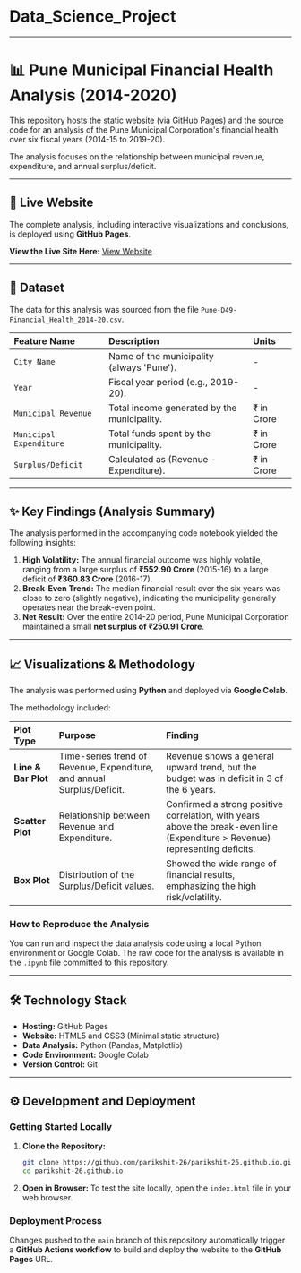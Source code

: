 # Data_Science_Project

-----

# 📊 Pune Municipal Financial Health Analysis (2014-2020)

This repository hosts the static website (via GitHub Pages) and the source code for an analysis of the Pune Municipal Corporation's financial health over six fiscal years (2014-15 to 2019-20).

The analysis focuses on the relationship between municipal revenue, expenditure, and annual surplus/deficit.

-----

## 🚀 Live Website

The complete analysis, including interactive visualizations and conclusions, is deployed using **GitHub Pages**.

**View the Live Site Here:**
[View Website](https://parikshit-26.github.io/parikshit.github.io/) 

-----

## 💾 Dataset

The data for this analysis was sourced from the file `Pune-D49-Financial_Health_2014-20.csv`.

| Feature Name | Description | Units |
| :--- | :--- | :--- |
| `City Name` | Name of the municipality (always 'Pune'). | - |
| `Year` | Fiscal year period (e.g., 2019-20). | - |
| `Municipal Revenue` | Total income generated by the municipality. | ₹ in Crore |
| `Municipal Expenditure` | Total funds spent by the municipality. | ₹ in Crore |
| `Surplus/Deficit` | Calculated as (Revenue - Expenditure). | ₹ in Crore |

-----

## ✨ Key Findings (Analysis Summary)

The analysis performed in the accompanying code notebook yielded the following insights:

1.  **High Volatility:** The annual financial outcome was highly volatile, ranging from a large surplus of **₹552.90 Crore** (2015-16) to a large deficit of **₹360.83 Crore** (2016-17).
2.  **Break-Even Trend:** The median financial result over the six years was close to zero (slightly negative), indicating the municipality generally operates near the break-even point.
3.  **Net Result:** Over the entire 2014-20 period, Pune Municipal Corporation maintained a small **net surplus of ₹250.91 Crore**.

-----

## 📈 Visualizations & Methodology

The analysis was performed using **Python** and deployed via **Google Colab**.

The methodology included:

| Plot Type | Purpose | Finding |
| :--- | :--- | :--- |
| **Line & Bar Plot** | Time-series trend of Revenue, Expenditure, and annual Surplus/Deficit. | Revenue shows a general upward trend, but the budget was in deficit in 3 of the 6 years. |
| **Scatter Plot** | Relationship between Revenue and Expenditure. | Confirmed a strong positive correlation, with years above the break-even line (Expenditure \> Revenue) representing deficits. |
| **Box Plot** | Distribution of the Surplus/Deficit values. | Showed the wide range of financial results, emphasizing the high risk/volatility. |

### How to Reproduce the Analysis

You can run and inspect the data analysis code using a local Python environment or Google Colab. The raw code for the analysis is available in the `.ipynb` file committed to this repository.

-----

## 🛠️ Technology Stack

  * **Hosting:** GitHub Pages
  * **Website:** HTML5 and CSS3 (Minimal static structure)
  * **Data Analysis:** Python (Pandas, Matplotlib)
  * **Code Environment:** Google Colab
  * **Version Control:** Git

-----

## ⚙️ Development and Deployment

### Getting Started Locally

1.  **Clone the Repository:**
    ```bash
    git clone https://github.com/parikshit-26/parikshit-26.github.io.git
    cd parikshit-26.github.io
    ```
2.  **Open in Browser:** To test the site locally, open the `index.html` file in your web browser.

### Deployment Process

Changes pushed to the `main` branch of this repository automatically trigger a **GitHub Actions workflow** to build and deploy the website to the **GitHub Pages** URL.